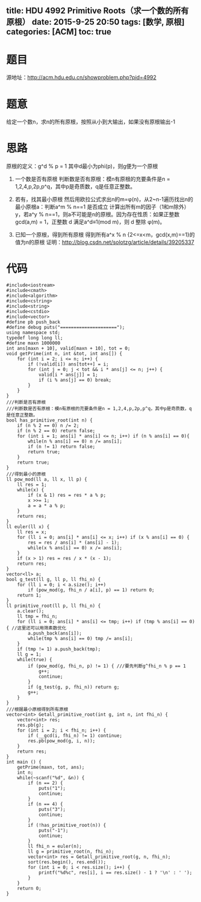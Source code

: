 title: HDU 4992 Primitive Roots（求一个数的所有原根）
date: 2015-9-25 20:50
tags: [数学, 原根]
categories: [ACM]
toc: true
---
# 题目	
源地址：http://acm.hdu.edu.cn/showproblem.php?pid=4992

# 题意
给定一个数n，求n的所有原根，按照从小到大输出，如果没有原根输出-1

# 思路
原根的定义：g^d % p = 1 其中d最小为phi(p)，则g便为一个原根
1. 一个数是否有原根
    判断数是否有原根：模n有原根的充要条件是n = 1,2,4,p,2p,p^q，其中p是奇质数，q是任意正整数。

2. 若有，找其最小原根 
 然后用欧拉公式求出n的m=φ(n)，从2~n-1遍历找出n的最小原根a：判断a^m % n==1 是否成立
计算出所有m的因子（1和m除外）y，若a^y % n==1，则a不可能是n的原根。因为存在性质：如果正整数gcd(a,m) = 1，正整数 d 满足a^d≡1(mod m)，则 d 整除 φ(m)。

3. 已知一个原根，得到所有原根
    得到所有a^x % n {2<=x<m，gcd(x,m)==1}的值为n的原根
    证明：http://blog.csdn.net/solotzg/article/details/39205337

<!--more-->

# 代码
```
#include<iostream>
#include<cmath>
#include<algorithm>
#include<cstring>
#include<string>
#include<cstdio>
#include<vector>
#define pb push_back
#define debug puts("=====================");
using namespace std;
typedef long long ll;
#define maxn 1000000
int ans[maxn + 10], valid[maxn + 10], tot = 0;
void getPrime(int n, int &tot, int ans[]) {
    for (int i = 2; i <= n; i++) {
        if (!valid[i]) ans[tot++] = i;
        for (int j = 0; j < tot && i * ans[j] <= n; j++) {
            valid[i * ans[j]] = 1;
            if (i % ans[j] == 0) break;
        }
    }
}
///判断是否有原根
///判断数是否有原根：模n有原根的充要条件是n = 1,2,4,p,2p,p^q，其中p是奇质数，q是任意正整数。
bool has_primitive_root(int n) {
    if (n % 2 == 0) n /= 2;
    if (n % 2 == 0) return false;
    for (int i = 1; ans[i] * ans[i] <= n; i++) if (n % ans[i] == 0){
        while(n % ans[i] == 0) n /= ans[i];
        if (n != 1) return false;
        return true;
    }
    return true;
}
///得到最小的原根
ll pow_mod(ll a, ll x, ll p) {
    ll res = 1;
    while(x) {
        if (x & 1) res = res * a % p;
        x >>= 1;
        a = a * a % p;
    }
    return res;
}
ll euler(ll x) {
    ll res = x;
    for (ll i = 0; ans[i] * ans[i] <= x; i++) if (x % ans[i] == 0) {
        res = res / ans[i] * (ans[i] - 1);
        while(x % ans[i] == 0) x /= ans[i];
    }
    if (x > 1) res = res / x * (x - 1);
    return res;
}
vector<ll> a;
bool g_test(ll g, ll p, ll fhi_n) {
    for (ll i = 0; i < a.size(); i++)
        if (pow_mod(g, fhi_n / a[i], p) == 1) return 0;
    return 1;
}
ll primitive_root(ll p, ll fhi_n) {
    a.clear();
    ll tmp = fhi_n;
    for (ll i = 0; ans[i] * ans[i] <= tmp; i++) if (tmp % ans[i] == 0) { //这里还可以用筛素数优化
        a.push_back(ans[i]);
        while(tmp % ans[i] == 0) tmp /= ans[i];
    }
    if (tmp != 1) a.push_back(tmp);
    ll g = 1;
    while(true) {
        if (pow_mod(g, fhi_n, p) != 1) { ///要先判断g^fhi_n % p == 1
            g++;
            continue;
        }
        if (g_test(g, p, fhi_n)) return g;
        g++;
    }
}
///根据最小原根得到所有原根
vector<int> Getall_primitive_root(int g, int n, int fhi_n) {
    vector<int> res;
    res.pb(g);
    for (int i = 2; i < fhi_n; i++) {
        if (__gcd(i, fhi_n) != 1) continue;
        res.pb(pow_mod(g, i, n));
    }
    return res;
}
int main () {
    getPrime(maxn, tot, ans);
    int n;
    while(~scanf("%d", &n)) {
        if (n == 2) {
            puts("1");
            continue;
        }
        if (n == 4) {
            puts("3");
            continue;
        }
        if (!has_primitive_root(n)) {
            puts("-1");
            continue;
        }
        ll fhi_n = euler(n);
        ll g = primitive_root(n, fhi_n);
        vector<int> res = Getall_primitive_root(g, n, fhi_n);
        sort(res.begin(), res.end());
        for (int i = 0; i < res.size(); i++) {
            printf("%d%c", res[i], i == res.size() - 1 ? '\n' : ' ');
        }
    }
    return 0;
}
```

